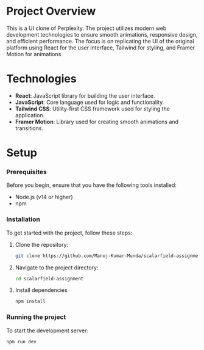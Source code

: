# Project Overview

This is a UI clone of Perplexity. The project utilizes modern web development technologies to ensure smooth animations, responsive design, and efficient performance. The focus is on replicating the UI of the original platform using React for the user interface, Tailwind for styling, and Framer Motion for animations.

# Technologies

- **React**: JavaScript library for building the user interface.
- **JavaScript**: Core language used for logic and functionality.
- **Tailwind CSS**: Utility-first CSS framework used for styling the application.
- **Framer Motion**: Library used for creating smooth animations and transitions.

# Setup

### Prerequisites

Before you begin, ensure that you have the following tools installed:

- Node.js (v14 or higher)
- npm

### Installation

To get started with the project, follow these steps:

1. Clone the repository:
   ```bash
   git clone https://github.com/Manoj-Kumar-Munda/scalarfield-assignment.git
2. Navigate to the project directory:
   ```bash
   cd scalarfield-assignment
3. Install dependencies
   ```bash
   npm install

### Running the project
  To start the development server:
  ```bash
  npm run dev
